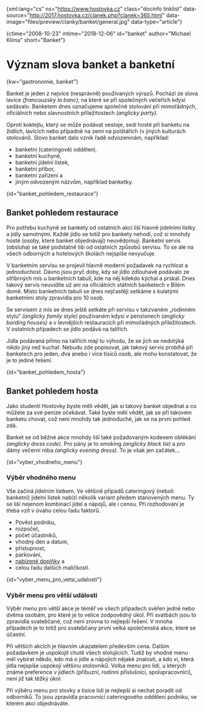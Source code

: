 
{xml:lang="cs" ns="https://www.hostovka.cz" class="docinfo linklist" data-source="http://2017.hostovka.cz/clanek.php?clanek=365.html" data-image="files/preview/clanky/banket/general.jpg" data-type="article"}

{ctime="2008-10-23" mtime="2018-12-06" id="banket" author="Michael Klíma" short="Banket"}

# Význam slova banket a banketní

<!-- generated attribute kw by user_udpatekw.sh on 2020-04-25, do not edit -->

{kw="gastronomie, banket"}

Banket je jeden z nejvíce (nesprávně) používaných výrazů. Pochází ze slova lavice _(francouzsky la banc)_, na které se při společných večeřích kdysi sedávalo. Banketem dnes označujeme společné stolování při mimořádných, oficiálních nebo slavnostních příležitostech _(anglicky party)_.

Oproti koktejlu, který se může podávat vestoje, sedí hosté při banketu na židlích, lavicích nebo případně na zemi na polštářích (v jiných kulturách stolování). Slovo banket dalo vznik řadě odvozeninám, například:

  * banketní (cateringové) oddělení,
  * banketní kuchyně,
  * banketní jídelní lístek,
  * banketní příbor,
  * banketní zařízení a
  * jiným odvozeným názvům, například banketky.

{id="banket\_pohledem\_restaurace"}

## Banket pohledem restaurace

Pro potřebu kuchyně se bankety od ostatních akcí liší hlavně jídelními lístky a jídly samotnými. Každé jídlo se totiž pro bankety nehodí, což si mnohdy hosté (osoby, které banket objednávají) neuvědomují. Banketní servis (obsluha) se také podstatně liší od ostatních způsobů servisu. To se ale na všech odborných a hotelových školách nejspíše nevyučuje.

V banketním servisu se projevil hlavně moderní požadavek na rychlost a jednoduchost. Dávno jsou pryč doby, kdy se jídlo zdlouhavě podávalo ze stříbrných mís u banketních tabulí, kde na něj kdekdo kýchal a prskal. Dnes takový servis neuvidíte už ani na oficiálních státních banketech v Bílém domě. Místo banketních tabulí se dnes nejčastěji setkáme s kulatými banketními stoly zpravidla pro 10 osob.

Se servisem z mís se dnes ještě setkáte při servisu v takzvaném „rodinném stylu“ _(anglicky family style)_ používaném kdysi v penzionech _(anglicky bording houses)_ a v levnějších restauracích při mimořádných příležitostech. V ostatních případech se jídlo podává na talířích.

Jídla podávaná přímo na talířích mají tu výhodu, že se jich se nedotýká nikdo jiný než kuchař. Nebudu zde popisovat, jak takový servis probíhá při banketech pro jeden, dva anebo i více tisíců osob, ale mohu konstatovat, že je to jediné řešení.

{id="banket\_pohledem\_hosta"}

## Banket pohledem hosta

Jako studenti Hostovky byste měli vědět, jak si takový banket objednat a co můžete za své peníze očekávat. Také byste měli vědět, jak se při takovém banketu chovat, což není mnohdy tak jednoduché, jak se na první pohled zdá.

Banket se od běžné akce mnohdy liší také požadovaným kodexem oblékání _(anglicky dress code)_. Pro pány je to smoking _(anglicky black tie)_ a pro dámy večerní róba _(anglicky evening dress)_. To je však jen začátek…

{id="vyber\_vhodneho\_menu"}

### Výběr vhodného menu

Vše začíná jídelním lístkem. Ve většině případů cateringový (neboli banketní) jídelní lístek nabízí několik variant předem stanovených menu. Ty se liší nejenom kombinací jídel a nápojů, ale i cenou. Při rozhodování je třeba vzít v úvahu celou řadu faktorů.

  * Pověst podniku,
  * rozpočet,
  * počet účastníků,
  * vhodný den a datum,
  * přístupnost,
  * parkování,
  * [nabízené doplňky][1] a
  * celou řadu dalších maličkostí.

{id="vyber\_menu\_pro\_vetsi\_udalosti"}

### Výběr menu pro větší události

Výběr menu pro větší akce je téměř ve všech případech svěřen jedné nebo dvěma osobám, pro které je to velice zodpovědný úkol. Při svatbách jsou to zpravidla svatebčané, což není zrovna to nejlepší řešení. V mnoha případech je to totiž pro svatebčany první velká společenská akce, které se účastní.

Při větších akcích je hlavním ukazatelem především cena. Dalším požadavkem je uspokojit chutě všech stolujících. Tudíž by vhodné menu měl vybírat někdo, kdo má o jídle a nápojích nějaké znalosti, a kdo ví, která jídla nejspíše uspokojí většinu stolovníků. Volba menu pro lidi, u kterých známe preference v jídlech (příbuzní, rodinní příslušníci, spolupracovníci), není již tak těžký úkol.

Při výběru menu pro stovky a tisíce lidí je nejlepší si nechat poradit od odborníků. To jsou zpravidla pracovníci cateringového oddělení podniku, ve kterém akci objednáváte.

 [1]: doplnky

